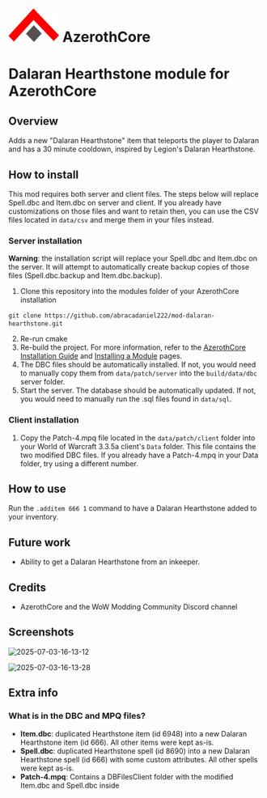 # ![logo](https://raw.githubusercontent.com/azerothcore/azerothcore.github.io/master/images/logo-github.png) AzerothCore

# Dalaran Hearthstone module for AzerothCore

## Overview

Adds a new "Dalaran Hearthstone" item that teleports the player to Dalaran and has a 30 minute cooldown, inspired by Legion's Dalaran Hearthstone.

## How to install

This mod requires both server and client files. The steps below will replace Spell.dbc and Item.dbc on server and client. If you already have customizations on those files and want to retain then, you can use the CSV files located in `data/csv` and merge them in your files instead.

### Server installation

**Warning**: the installation script will replace your Spell.dbc and Item.dbc on the server. It will attempt to automatically create backup copies of those files (Spell.dbc.backup and Item.dbc.backup).

1. Clone this repository into the modules folder of your AzerothCore installation
```
git clone https://github.com/abracadaniel222/mod-dalaran-hearthstone.git
```
2. Re-run cmake
3. Re-build the project. For more information, refer to the [AzerothCore Installation Guide](https://www.azerothcore.org/wiki/installation) and [Installing a Module](https://www.azerothcore.org/wiki/installing-a-module) pages.
4. The DBC files should be automatically installed. If not, you would need to manually copy them from `data/patch/server` into the `build/data/dbc` server folder.
4. Start the server. The database should be automatically updated. If not, you would need to manually run the .sql files found in `data/sql`.

### Client installation

1. Copy the Patch-4.mpq file located in the `data/patch/client` folder into your World of Warcraft 3.3.5a client's `Data` folder. This file contains the two modified DBC files. If you already have a Patch-4.mpq in your Data folder, try using a different number.

## How to use

Run the `.additem 666 1` command to have a Dalaran Hearthstone added to your inventory.

## Future work

- Ability to get a Dalaran Hearthstone from an inkeeper.

## Credits

- AzerothCore and the WoW Modding Community Discord channel

## Screenshots

![2025-07-03-16-13-12](https://github.com/user-attachments/assets/7eb64edc-98ac-4056-936f-17d2479cfbe8)

![2025-07-03-16-13-28](https://github.com/user-attachments/assets/c3e150f6-2e69-450f-b619-76b0e25ff656)


## Extra info

### What is in the DBC and MPQ files?

- **Item.dbc**: duplicated Hearthstone item (id 6948) into a new Dalaran Hearthstone item (id 666). All other items were kept as-is.
- **Spell.dbc**: duplicated Hearthstone spell (id 8690) into a new Dalaran Hearthstone spell (id 666) with some custom attributes. All other spells were kept as-is.
- **Patch-4.mpq**: Contains a DBFilesClient folder with the modified Item.dbc and Spell.dbc inside
